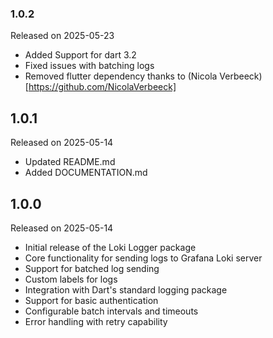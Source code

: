 ### 1.0.2
Released on 2025-05-23
* Added Support for dart 3.2
* Fixed issues with batching logs
* Removed flutter dependency thanks to (Nicola Verbeeck)[https://github.com/NicolaVerbeeck]

## 1.0.1
Released on 2025-05-14
* Updated README.md
* Added DOCUMENTATION.md

## 1.0.0
Released on 2025-05-14

* Initial release of the Loki Logger package
* Core functionality for sending logs to Grafana Loki server
* Support for batched log sending
* Custom labels for logs
* Integration with Dart's standard logging package
* Support for basic authentication
* Configurable batch intervals and timeouts
* Error handling with retry capability
